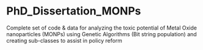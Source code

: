 # PhD_Dissertation_MONPs
Complete set of code & data for analyzing the toxic potential of Metal Oxide nanoparticles (MONPs) using Genetic Algorithms (Bit string population) and creating sub-classes to assist in policy reform
